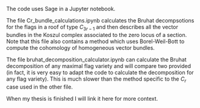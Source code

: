 The code uses Sage in a Jupyter notebook.

The file Cr_bundle_calculations.ipynb calculates the Bruhat decompsotions for the flags in a roof of type $C_{3r-1}$ and then describes all the vector bundles in the Koszul complex associated to the zero locus of a section. Note that this file also contains a method which uses Borel-Weil-Bott to compute the cohomology of homogeneous vector bundles.

The file bruhat_decomposition_calculator.ipynb can calculate the Bruhat decomposition of any maximal flag variety and will compare two provided (in fact, it is very easy to adapt the code to calculate the decomposition for any flag variety). This is much slower than the method specific to the $C_r$ case used in the other file.

When my thesis is finished I will link it here for more context.
